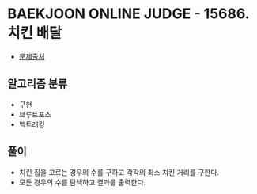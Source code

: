 # BAEKJOON ONLINE JUDGE - 15686. 치킨 배달

* [문제출처](https://www.acmicpc.net/problem/15686 "15686. 치킨 배달")

## 알고리즘 분류
- 구현
- 브루트포스
- 백트래킹

## 풀이
- 치킨 집을 고르는 경우의 수를 구하고 각각의 최소 치킨 거리를 구한다.
- 모든 경우의 수를 탐색하고 결과를 출력한다.
